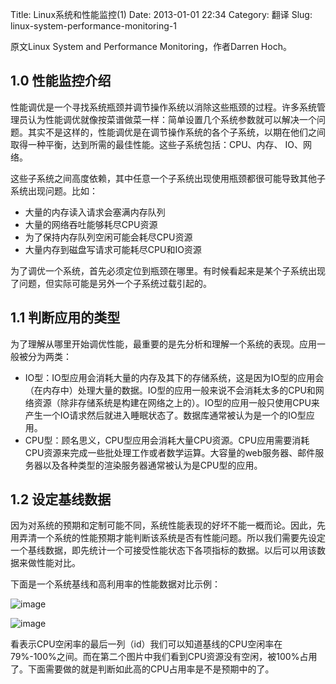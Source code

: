 Title: Linux系统和性能监控(1)
Date: 2013-01-01 22:34
Category: 翻译
Slug: linux-system-performance-monitoring-1

原文Linux System and Performance Monitoring，作者Darren Hoch。

## 1.0 性能监控介绍

性能调优是一个寻找系统瓶颈并调节操作系统以消除这些瓶颈的过程。许多系统管理员认为性能调优就像按菜谱做菜一样：简单设置几个系统参数就可以解决一个问题。其实不是这样的，性能调优是在调节操作系统的各个子系统，以期在他们之间取得一种平衡，达到所需的最佳性能。这些子系统包括：CPU、内存、 IO、网络。

这些子系统之间高度依赖，其中任意一个子系统出现使用瓶颈都很可能导致其他子系统出现问题。比如：

- 大量的内存读入请求会塞满内存队列
- 大量的网络吞吐能够耗尽CPU资源
- 为了保持内存队列空闲可能会耗尽CPU资源
- 大量内存到磁盘写请求可能耗尽CPU和IO资源

为了调优一个系统，首先必须定位到瓶颈在哪里。有时候看起来是某个子系统出现了问题，但实际可能是另外一个子系统过载引起的。

## 1.1 判断应用的类型

为了理解从哪里开始调优性能，最重要的是先分析和理解一个系统的表现。应用一般被分为两类：

- IO型：IO型应用会消耗大量的内存及其下的存储系统，这是因为IO型的应用会（在内存中）处理大量的数据。IO型的应用一般来说不会消耗太多的CPU和网络资源（除非存储系统是构建在网络之上的）。IO型的应用一般只使用CPU来产生一个IO请求然后就进入睡眠状态了。数据库通常被认为是一个的IO型应用。 
- CPU型：顾名思义，CPU型应用会消耗大量CPU资源。CPU应用需要消耗CPU资源来完成一些批处理工作或者数学运算。大容量的web服务器、邮件服务器以及各种类型的渲染服务器通常被认为是CPU型的应用。
    

## 1.2 设定基线数据

因为对系统的预期和定制可能不同，系统性能表现的好坏不能一概而论。因此，先用弄清一个系统的性能预期才能判断该系统是否有性能问题。所以我们需要先设定一个基线数据，即先统计一个可接受性能状态下各项指标的数据。以后可以用该数据来做性能对比。

下面是一个系统基线和高利用率的性能数据对比示例：

![image](http://images.cnitblog.com/blog/339471/201301/01224848-0f34433082854857a00db8e4b775f3c7.png "image")

![image](http://images.cnitblog.com/blog/339471/201301/01224850-3ffde157c5324f67bc79c6cf3fb31750.png "image")

看表示CPU空闲率的最后一列（id）我们可以知道基线的CPU空闲率在79%-100%之间。而在第二个图片中我们看到CPU资源没有空闲，被100%占用了。下面需要做的就是判断如此高的CPU占用率是不是预期中的了。



